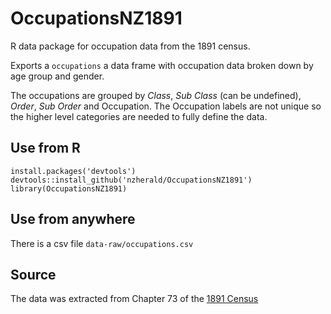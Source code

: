# OccupationsNZ1891

R data package for occupation data from the 1891 census.

Exports a `occupations` a data frame with occupation data broken down
by age group and gender.

The occupations are grouped by _Class_, _Sub Class_ (can be undefined), _Order_,
_Sub Order_ and Occupation. The Occupation labels are not unique so the higher level
categories are needed to fully define the data.

## Use from R

```
install.packages('devtools')
devtools::install_github('nzherald/OccupationsNZ1891')
library(OccupationsNZ1891)
```

## Use from anywhere

There is a csv file `data-raw/occupations.csv`


## Source

The data was extracted from Chapter 73 of the [1891 Census](https://www3.stats.govt.nz/historic_publications/1891-census/1891-results-census/1891-results-census.html)
